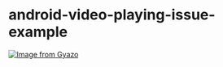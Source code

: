 # android-video-playing-issue-example

[![Image from Gyazo](https://t.gyazo.com/teams/kiganix/418cfce0136376e01057a188ab9b89c4.gif)](https://kiganix.gyazo.com/418cfce0136376e01057a188ab9b89c4)
